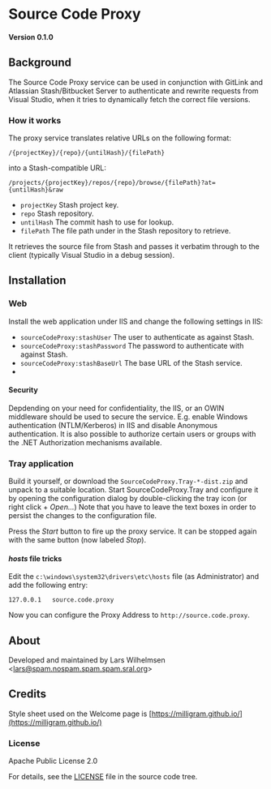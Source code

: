 ﻿# Source Code Proxy
#### Version 0.1.0

## Background

The Source Code Proxy service can be used in conjunction with GitLink and Atlassian Stash/Bitbucket Server to authenticate and rewrite requests from Visual Studio,
when it tries to dynamically fetch the correct file versions.

### How it works

The proxy service translates relative URLs on the following format:
```
/{projectKey}/{repo}/{untilHash}/{filePath}
```

into a Stash-compatible URL:

```
/projects/{projectKey}/repos/{repo}/browse/{filePath}?at={untilHash}&raw
```

* `projectKey` Stash project key.
* `repo` Stash repository.
* `untilHash` The commit hash to use for lookup.
* `filePath` The file path under in the Stash repository to retrieve.

It retrieves the source file from Stash and passes it verbatim through to the client (typically Visual Studio in a debug session).

## Installation

### Web

Install the web application under IIS and change the following settings in IIS:

* `sourceCodeProxy:stashUser` The user to authenticate as against Stash.
* `sourceCodeProxy:stashPassword` The password to authenticate with against Stash.
* `sourceCodeProxy:stashBaseUrl` The base URL of the Stash service.
* 
#### Security

Depdending on your need for confidentiality, the IIS, or an OWIN middleware should be used to secure the service.
E.g. enable Windows authentication (NTLM/Kerberos) in IIS and disable Anonymous authentication. It is also possible
to authorize certain users or groups with the .NET Authorization mechanisms available.

### Tray application

Build it yourself, or download the `SourceCodeProxy.Tray-*-dist.zip` and unpack to a suitable location. Start SourceCodeProxy.Tray and configure it by opening the configuration dialog by double-clicking the tray icon (or right click + _Open..._)
Note that you have to leave the text boxes in order to persist the changes to the configuration file.

Press the _Start_ button to fire up the proxy service. It can be stopped again with the same button (now labeled _Stop_).

#### _hosts_ file tricks

Edit the `c:\windows\system32\drivers\etc\hosts` file (as Administrator) and add the following entry:

```
127.0.0.1   source.code.proxy
```

Now you can configure the Proxy Address to `http://source.code.proxy`.

## About

Developed and maintained by Lars Wilhelmsen <<lars@spam.nospam.spam.spam.sral.org>>

## Credits

Style sheet used on the Welcome page is [https://milligram.github.io/](https://milligram.github.io/)

### License

Apache Public License 2.0

For details, see the [LICENSE](LICENSE) file in the source code tree.